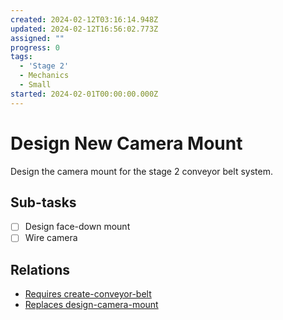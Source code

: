 ```yaml
---
created: 2024-02-12T03:16:14.948Z
updated: 2024-02-12T16:56:02.773Z
assigned: ""
progress: 0
tags:
  - 'Stage 2'
  - Mechanics
  - Small
started: 2024-02-01T00:00:00.000Z
---
```


# Design New Camera Mount

Design the camera mount for the stage 2 conveyor belt system.

## Sub-tasks

- [ ] Design face-down mount
- [ ] Wire camera

## Relations

- [Requires create-conveyor-belt](create-conveyor-belt.md)
- [Replaces design-camera-mount](design-camera-mount.md)
